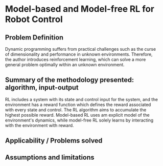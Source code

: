 # Model-based and Model-free RL for Robot Control
## Problem Definition
Dynamic programming suffers from practical challenges such as the curse of dimensionality and performance in unknown environments. Therefore, the author introduces reinforcement learning, which can solve a more general problem optimally within an unknown environment. 

## Summary of the methodology presented: algorithm, input-output
RL includes a system with its state and control input for the system, and the environment has a reward function which defines the reward associated with every state and control. The RL algorithm aims to accumulate the highest possible reward. Model-based RL uses am explicit  model of the environment's dynamics, while model-free RL solely learns by interacting with the environment with reward.

## Applicability / Problems solved


## Assumptions and limitations
